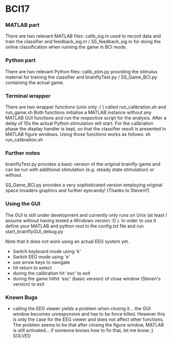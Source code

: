 # BCI17 

### MATLAB part

There are two relevant MATLAB files: calib_sig.m used to record data and train the classifier and feedback_sig.m / SS_feedback_sig.m for doing the online classification when running the game in BCI mode.

### Python part
There are two relevant Python files: calib_stim.py providing the stimulus material for training the classifier and brainflyTest.py / SS_Game_BCI.py containing the actual game.

### Terminal wrapper
There are two wrapper functions (unix only :/ ) called run_calibration.sh and run_game.sh
Both functions initialise a MATLAB instance without any MATLAB GUI functions and run the respective script for the analysis. After a delay of 10s the actual Python stimulation will start. For the calibration phase the display handler is kept, so that the classifier result is presented in MATLAB figure windows.
Using those functions works as follows: sh run_calibration.sh <matlabroot> <scriptpath> <pythonroot> <scriptpath>

### Further notes
brainflyTest.py provides a basic version of the original brainfly-game and can be run with additional stimulation (e.g. steady state stimulation) or without.

SS_Game_BCI.py provides a very sophisticated version employing original space invaders graphics and further eyecandy! (Thanks to Steven!!) 

### Using the GUI
The GUI is still under development and currently only runs on Unix (at least I assume without having tested a Windows version :D ). In order to use it define your MATLAB and python root in the config.txt file and run start_brainflyGUI_debug.py

Note that it does not work using an actual EEG system yet.

- Switch keyboard mode using 'k'
- Switch EEG mode using 'e'
- use arrow keys to navigate
- hit return to select
- during the calibration hit 'esc' to exit
- during the game hithit 'esc' (basic version) of close window (Steven's version) to exit

### Known Bugs
- calling the EEG viewer yields a problem when closing it... the GUI window becomes unresponsive and has to be force killed. However this is only the case for the EEG viewer and does not affect other functions. The problem seems to be that after closing the figure window, MATLAB is still activated... if someone knows how to fix that, let me know ;) SOLVED
